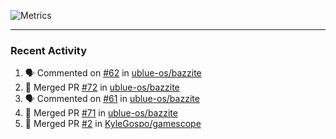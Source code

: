 ![Metrics](https://metrics.lecoq.io/KyleGospo?template=classic&base=header%2C%20activity%2C%20community%2C%20repositories%2C%20metadata&base.indepth=false&base.hireable=false&base.skip=false&config.timezone=America%2FLos_Angeles)

---
### Recent Activity
<!--START_SECTION:activity-->
1. 🗣 Commented on [#62](https://github.com/ublue-os/bazzite/issues/62#issuecomment-1650434614) in [ublue-os/bazzite](https://github.com/ublue-os/bazzite)
2. 🎉 Merged PR [#72](https://github.com/ublue-os/bazzite/pull/72) in [ublue-os/bazzite](https://github.com/ublue-os/bazzite)
3. 🗣 Commented on [#61](https://github.com/ublue-os/bazzite/issues/61#issuecomment-1650170607) in [ublue-os/bazzite](https://github.com/ublue-os/bazzite)
4. 🎉 Merged PR [#71](https://github.com/ublue-os/bazzite/pull/71) in [ublue-os/bazzite](https://github.com/ublue-os/bazzite)
5. 🎉 Merged PR [#2](https://github.com/KyleGospo/gamescope/pull/2) in [KyleGospo/gamescope](https://github.com/KyleGospo/gamescope)
<!--END_SECTION:activity-->
